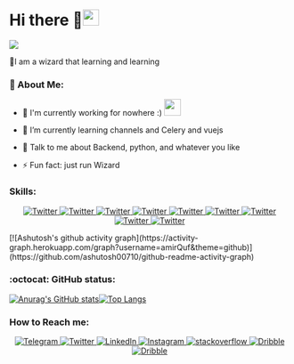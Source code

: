 # Hi there 🧙<img  src="https://github.com/TheDudeThatCode/TheDudeThatCode/blob/master/Assets/Hi.gif" width="29px">

![](https://camo.githubusercontent.com/992babdffd8c74a1502de375fbdf7e4d54773242/68747470733a2f2f6d656469612e67697068792e636f6d2f6d656469612f53576f536b4e36447854737a71494b4571762f67697068792e676966)

🧙I am a wizard that learning and learning 
### 🤵 About Me:
- 🏦 I'm currently working for nowhere :)
      <img src="https://media.giphy.com/media/WUlplcMpOCEmTGBtBW/giphy.gif" width="30">

- 🌱 I’m currently learning channels and Celery and vuejs
- 💬 Talk to me about Backend, python, and whatever you like
- ⚡ Fun fact: just run Wizard
### Skills:
<p align="center">
  <a href="https://twitter.com/callmequf" target="_blank">
    <img src="https://img.shields.io/badge/Python-3776AB?style=for-the-badge&logo=python&logoColor=white" alt="Twitter"/>
  </a>
  <a href="https://twitter.com/callmequf" target="_blank">
    <img src="https://img.shields.io/badge/JavaScript-323330?style=for-the-badge&logo=javascript&logoColor=F7DF1E" alt="Twitter"/>
  </a>
  <a href="https://twitter.com/callmequf" target="_blank">
    <img src="https://img.shields.io/badge/Java-ED8B00?style=for-the-badge&logo=java&logoColor=white" alt="Twitter"/>
  </a>
  <a href="https://twitter.com/callmequf" target="_blank">
    <img src="https://img.shields.io/badge/PostgreSQL-316192?style=for-the-badge&logo=postgresql&logoColor=white" alt="Twitter"/>
  </a>
    <a href="https://twitter.com/callmequf" target="_blank">
    <img src="https://img.shields.io/badge/SQLite-07405E?style=for-the-badge&logo=sqlite&logoColor=white" alt="Twitter"/>
  </a>  
       <a href="https://twitter.com/callmequf" target="_blank">
    <img src="https://img.shields.io/badge/redis-%23DD0031.svg?&style=for-the-badge&logo=redis&logoColor=white" alt="Twitter"/>
  </a> 
     <a href="https://twitter.com/callmequf" target="_blank">
    <img src="https://img.shields.io/badge/Docker-2CA5E0?style=for-the-badge&logo=docker&logoColor=white" alt="Twitter"/>
  </a>
    <a href="https://twitter.com/callmequf" target="_blank">
    <img src="https://img.shields.io/badge/Django-092E20?style=for-the-badge&logo=django&logoColor=white" alt="Twitter"/>
  </a>
     <a href="https://twitter.com/callmequf" target="_blank">
    <img src="https://img.shields.io/badge/DJANGO-REST-ff1709?style=for-the-badge&logo=django&logoColor=white&color=ff1709&labelColor=gray" alt="Twitter"/>
  </a>
</p>
[![Ashutosh's github activity graph](https://activity-graph.herokuapp.com/graph?username=amirQuf&theme=github)](https://github.com/ashutosh00710/github-readme-activity-graph)



### :octocat: GitHub status:
[![Anurag's GitHub stats](https://github-readme-stats.vercel.app/api?username=amirQuf&show_icons=true&theme=radical)](https://github.com/anuraghazra/github-readme-stats)[![Top Langs](https://github-readme-stats.vercel.app/api/top-langs/?username=anuraghazra&layout=compact&show_icons=true&theme=radical )](https://github.com/anuraghazra/github-readme-stats)
### How to Reach me:
<p align="center">
   <a href="https://t.me/killer_musics" target="_blank">
    <img src="https://img.shields.io/badge/Telegram-2CA5E0?style=for-the-badge&logo=telegram&logoColor=white" alt="Telegram"/>
  </a>
  <a href="https://twitter.com/callmequf" target="_blank">
    <img src="https://img.shields.io/badge/Twitter-1DA1F2?style=for-the-badge&logo=twitter&logoColor=white" alt="Twitter"/>
  </a>
  <a href="https://www.linkedin.com/in/amir-ghasemian" target="_blank">
    <img src="https://img.shields.io/badge/LinkedIn-0077B5?style=for-the-badge&logo=linkedin&logoColor=white" alt="LinkedIn"/>
  </a>
  <a href="https://www.instagram.com/qufficial/" target="_blank">
    <img src="https://img.shields.io/badge/Instagram-E4405F?style=for-the-badge&logo=instagram&logoColor=white" alt="Instagram"/>
  </a>
      <a href="https://stackoverflow.com/users/14555023/amir-quf" target="_blank">
    <img src= "https://img.shields.io/badge/Stack_Overflow-FE7A16?style=for-the-badge&logo=stack-overflow&logoColor=white" alt="stackoverflow"/>
  </a>
  <a href="https://dribbble.com/Amir_Quf" target="_blank">
    <img src= "https://img.shields.io/badge/Dribbble-EA4C89?style=for-the-badge&logo=dribbble&logoColor=white" alt="Dribble"/>
  </a>
   <a href="https://dribbble.com/Amir_Quf" target="_blank">
    <img src= "https://img.shields.io/badge/GitLab-330F63?style=for-the-badge&logo=gitlab&logoColor=white" alt="Dribble"/>
  </a>
</p>
